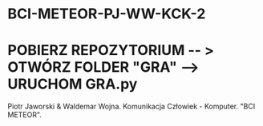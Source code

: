 # BCI-METEOR-PJ-WW-KCK-2
# POBIERZ REPOZYTORIUM -- > OTWÓRZ FOLDER "GRA" --> URUCHOM GRA.py
Piotr Jaworski &amp; Waldemar Wojna. Komunikacja Człowiek - Komputer. "BCI METEOR".
